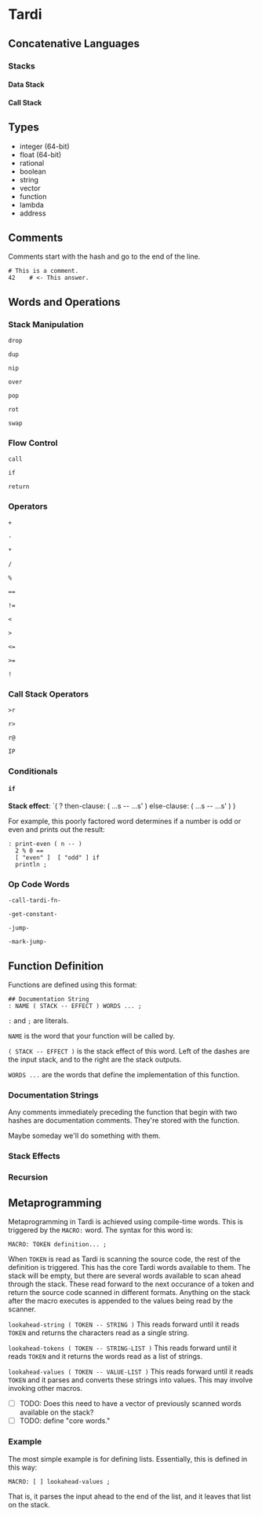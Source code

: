 # Tardi

## Concatenative Languages

### Stacks

#### Data Stack

#### Call Stack

## Types

- integer (64-bit)
- float (64-bit)
- rational
- boolean
- string
- vector
- function
- lambda
- address

## Comments

Comments start with the hash and go to the end of the line.

```
# This is a comment.
42    # <- This answer.
```

## Words and Operations

### Stack Manipulation

`drop`

`dup`

`nip`

`over`

`pop`

`rot`

`swap`

### Flow Control

`call`

`if`

`return`

### Operators

`+`

`-`

`*`

`/`

`%`

`==`

`!=`

`<`

`>`

`<=`

`>=`

`!`

### Call Stack Operators

`>r`

`r>`

`r@`

`IP`

### Conditionals

#### `if`

**Stack effect**: `( ? then-clause: ( ...s -- ...s' ) else-clause: ( ...s -- ...s' ) )

For example, this poorly factored word determines if a number is odd or even and prints out the result:

```
: print-even ( n -- )
  2 % 0 ==
  [ "even" ]  [ "odd" ] if
  println ;
```

### Op Code Words

`-call-tardi-fn-`

`-get-constant-`

`-jump-`

`-mark-jump-`

## Function Definition

Functions are defined using this format:

```
## Documentation String
: NAME ( STACK -- EFFECT ) WORDS ... ;
```

`:` and `;` are literals.

`NAME` is the word that your function will be called by.

`( STACK -- EFFECT )` is the stack effect of this word. Left of the dashes are the input stack, and to the right are the stack outputs.

`WORDS ...` are the words that define the implementation of this function.

### Documentation Strings

Any comments immediately preceding the function that begin with two hashes are documentation comments. They're stored with the function.

Maybe someday we'll do something with them.

### Stack Effects

### Recursion

## Metaprogramming

Metaprogramming in Tardi is achieved using compile-time words. This is triggered by the `MACRO:` word. The syntax for this word is:

```
MACRO: TOKEN definition... ;
```

When `TOKEN` is read as Tardi is scanning the source code, the rest of the definition is triggered. This has the core Tardi words available to them. The stack will be empty, but there are several words available to scan ahead through the stack. These read forward to the next occurance of a token and return the source code scanned in different formats. Anything on the stack after the macro executes is appended to the values being read by the scanner.

`lookahead-string ( TOKEN -- STRING )` This reads forward until it reads `TOKEN` and returns the characters read as a single string.

`lookahead-tokens ( TOKEN -- STRING-LIST )` This reads forward until it reads `TOKEN` and it returns the words read as a list of strings.

`lookahead-values ( TOKEN -- VALUE-LIST )` This reads forward until it reads `TOKEN` and it parses and converts these strings into values. This may involve invoking other macros.

- [ ] TODO: Does this need to have a vector of previously scanned words available on the stack?
- [ ] TODO: define "core words."

### Example

The most simple example is for defining lists. Essentially, this is defined in this way:

```
MACRO: [ ] lookahead-values ;
```

That is, it parses the input ahead to the end of the list, and it leaves that list on the stack.
